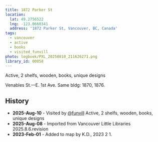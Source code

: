 ```yaml
---
title: 1872 Parker St
location:
  lat: 49.2756522
  lng: -123.0660341
  address: '1872 Parker St, Vancouver, BC, Canada'
tags:
  - vancouver
  - active
  - books
  - visited_funvill
photo: logbook/PXL_20250810_211626271.png
library_id: 00058
---
```


Active, 2 shelfs, wooden, books, unique designs

Venables St.—E. 1st Ave. Same bldg: 1870, 1876.

## History

- **2025-Aug-10** - Visited by [@funvill](https://blog.abluestar.com) Active, 2 shelfs, wooden, books, unique designs
- **2025-Aug-08** - Imported from Vancouver Little Libraries 2025.8.6.revision
- **2023-Feb-01** - Added to map by K.D., 2023 2 1.
